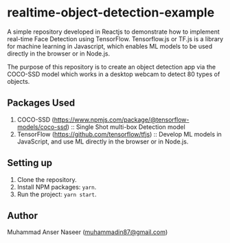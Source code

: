 # realtime-object-detection-example

A simple repository developed in Reactjs to demonstrate how to implement real-time Face Detection using TensorFlow. Tensorflow.js or TF.js is a library for machine learning in Javascript, which enables ML models to be used directly in the browser or in Node.js.

The purpose of this repository is to create an object detection app via the COCO-SSD model which works in a desktop webcam to detect 80 types of objects.

## Packages Used

1. COCO-SSD (https://www.npmjs.com/package/@tensorflow-models/coco-ssd) :: Single Shot multi-box Detection model
2. TensorFlow (https://github.com/tensorflow/tfjs) :: Develop ML models in JavaScript, and use ML directly in the browser or in Node.js.

## Setting up

1. Clone the repository.
2. Install NPM packages: `yarn`.
3. Run the project: `yarn start`.

## Author

Muhammad Anser Naseer (muhammadin87@gmail.com)
